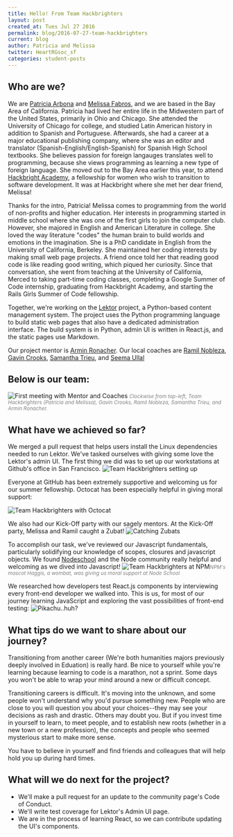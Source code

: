 ```yaml
---
title: Hello! From Team Hackbrighters
layout: post
created_at: Tues Jul 27 2016
permalink: blog/2016-07-27-team-hackbrighters
current: blog
author: Patricia and Melissa
twitter: HeartRGsoc_sf
categories: student-posts
---
```


## Who are we?
We are [Patricia Arbona](https://github.com/arbonp) and [Melissa Fabros](https://github.com/go-bears), and we are based in the Bay Area of California.
Patricia had lived her entire life in the Midwestern part of the United States, primarily in Ohio and Chicago. She attended the University of Chicago for college, and studied Latin American history in addition to Spanish and Portuguese. Afterwards, she had a career at a major educational publishing company, where she was an editor and translator (Spanish-English/English-Spanish) for Spanish High School textbooks. She believes passion for foreign langauges translates well to programming, because she views programming as learning a new type of foreign language. She moved out to the Bay Area earlier this year, to attend [Hackbright Academy](https://hackbrightacademy.com/), a fellowship for women who wish to transition to software development. It was at Hackbright where she met her dear friend, Melissa!

Thanks for the intro, Patricia! Melissa comes to programming from the world of non-profits and higher education. Her interests in programming started in middle school where she was one of the first girls to join the computer club. However, she majored in English and American Literature in college. She loved the way literature "codes" the human brain to build worlds and emotions in the imagination.  She is a PhD candidate in English from the University of California, Berkeley.  She maintained her coding interests by making small web page projects. A friend once told her that reading good code is like reading good writing, which piqued her curiosity. Since that conversation, she went from teaching at the University of California, Merced to taking part-time coding classes, completing a Google Summer of Code internship, graduating from Hackbright Academy, and starting the Rails Girls Summer of Code fellowship.

Together, we're working on the [Lektor](http:getlektor.com) project, a Python-based content management system. The project uses the Python programming language to build static web pages that also have a dedicated administration interface. The build system is in Python, admin UI is written in React.js, and the static pages use Markdown.

Our project mentor is [Armin Ronacher](http://lucumr.pocoo.org/about/). Our local coaches are [Ramil Nobleza](https://www.ramencodes.com), [Gavin Crooks](http:threeplus.com), [Samantha Trieu](https://ssstrieu.carbonmade.com), and [Seema Ullal](http://www.seemaullal.com)

## Below is our team:

![First meeting with Mentor and Coaches](/img/blog/2016/Team_Lektor.png)
<font color="grey"><small><i>Clockwise from top-left, Team Hackbrighters (Patricia and Melissa), Gavin Crooks, Ramil Nobleza, Samantha Trieu, and Armin Ronacher.</i></small></font>


## What have we achieved so far?
We merged a pull request that helps users install the Linux dependencies needed to run Lektor. We've tasked ourselves with giving some love the Lektor's admin UI.
The first thing we did was to set up our workstations at Github's office in San Francisco.
![Team Hackbrighters setting up](/img/blog/2016/setting-up.jpg)

Everyone at GitHub has been extremely supportive and welcoming us for our summer fellowship. Octocat has been especially helpful in giving moral support:

![Team Hackbrighters with Octocat](/img/blog/2016/Octocat.jpg)

We also had our Kick-Off party with our sagely mentors. At the Kick-Off party, Melissa and Ramil caught a Zubat!
![Catching Zubats](/img/blog/2016/Zubat.jpg)

To accomplish our task, we've reviewed our Javascript fundamentals, particularly solidifying our knowledge of scopes, closures and javascript objects. We found [Nodeschool](nodeschool.io/oakland) and the Node community really helpful and welcoming as we dived into Javascript! ![Team Hackbrighters at NPM](/img/blog/2016/Meeting-wombat.jpg)<font color="grey"><small><i>NPM's mascot Haggis, a wombat, was giving us moral support at Node School</i></small></font>

We researched how developers test React.js components by interviewing every front-end developer we walked into.
This is us, for most of our journey learning JavaScript and exploring the vast possibilities of front-end testing:
![Pikachu..huh?](/img/blog/2016/pikachu_question.gif)

## What tips do we want to share about our journey?
Transitioning from another career (We're both humanities majors previously deeply involved in Eduation) is really hard. Be nice to yourself while you're learning because learning to code is a marathon, not a sprint. Some days you won't be able to wrap your mind around a new or difficult concept.

Transitioning careers is difficult. It's moving into the unknown, and some people won't understand why you'd pursue something new. People who are close to you will question you about your choices--they may see your decisions as rash and drastic. Others may doubt you. But if you invest time in yourself to learn, to meet people, and to establish new roots (whether in a new town or a new profession), the concepts and people who seemed mysterious start to make more sense.

You have to believe in yourself and find friends and colleagues that will help hold you up during hard times.

## What will we do next for the project?
* We'll make a pull request for an update to the community page's Code of Conduct.
* We'll write test coverage for Lektor's Admin UI page.
* We are in the process of learning React, so we can contribute updating the UI's components.